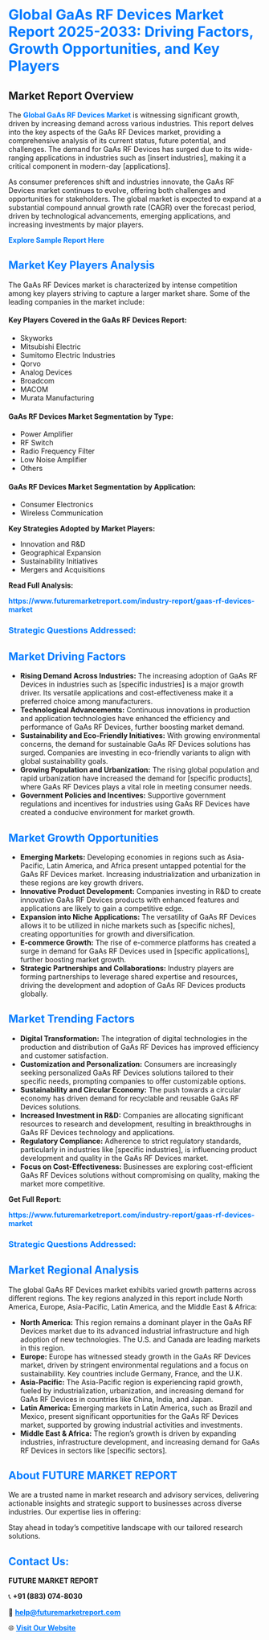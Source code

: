 <h1 style="color: #007BFF;">Global GaAs RF Devices Market Report 2025-2033: Driving Factors, Growth Opportunities, and Key Players</h1>

<section id="overview">
<h2>Market Report Overview</h2>
<p>The <a href="https://www.futuremarketreport.com/industry-report/gaas-rf-devices-market" style="color: #007BFF; text-decoration: none;"><strong>Global GaAs RF Devices Market</strong></a> is witnessing significant growth, driven by increasing demand across various industries. This report delves into the key aspects of the GaAs RF Devices market, providing a comprehensive analysis of its current status, future potential, and challenges. The demand for GaAs RF Devices has surged due to its wide-ranging applications in industries such as [insert industries], making it a critical component in modern-day [applications].</p>
<p>As consumer preferences shift and industries innovate, the GaAs RF Devices market continues to evolve, offering both challenges and opportunities for stakeholders. The global market is expected to expand at a substantial compound annual growth rate (CAGR) over the forecast period, driven by technological advancements, emerging applications, and increasing investments by major players.</p>
</section>

<section id="overview">
<p><a href="https://www.futuremarketreport.com/request-sample/reportId=75908" style="color: #007BFF; text-decoration: none;"><strong>Explore Sample Report Here</strong></a></p>
</section>

<section id="key-players">
<h2 style="color: #007BFF;">Market Key Players Analysis</h2>
<p>The GaAs RF Devices market is characterized by intense competition among key players striving to capture a larger market share. Some of the leading companies in the market include:</p>
<h4>Key Players Covered in the GaAs RF Devices Report:</h4>
<ul><li>Skyworks</li><li>Mitsubishi Electric</li><li>Sumitomo Electric Industries</li><li>Qorvo</li><li>Analog Devices</li><li>Broadcom</li><li>MACOM</li><li>Murata Manufacturing</li></ul>
<h4>GaAs RF Devices Market Segmentation by Type:</h4>
<ul><li>Power Amplifier</li><li>RF Switch</li><li>Radio Frequency Filter</li><li>Low Noise Amplifier</li><li>Others</li></ul>

<h4>GaAs RF Devices Market Segmentation by Application:</h4>
<ul><li>Consumer Electronics</li><li>Wireless Communication</li></ul>
<p><strong>Key Strategies Adopted by Market Players:</strong></p>
<ul>
<li>Innovation and R&D</li>
<li>Geographical Expansion</li>
<li>Sustainability Initiatives</li>
<li>Mergers and Acquisitions</li>
</ul>
</section>

<section>
<p><strong>Read Full Analysis: </strong></p><a href="https://www.futuremarketreport.com/industry-report/gaas-rf-devices-market" style="color: #007BFF; text-decoration: none;"><strong>https://www.futuremarketreport.com/industry-report/gaas-rf-devices-market</strong></a>
<h3 style="color: #007BFF;">Strategic Questions Addressed:</h3>
</section>

<section id="driving-factors">
<h2 style="color: #007BFF;">Market Driving Factors</h2>
<ul>
<li><strong>Rising Demand Across Industries:</strong> The increasing adoption of GaAs RF Devices in industries such as [specific industries] is a major growth driver. Its versatile applications and cost-effectiveness make it a preferred choice among manufacturers.</li>
<li><strong>Technological Advancements:</strong> Continuous innovations in production and application technologies have enhanced the efficiency and performance of GaAs RF Devices, further boosting market demand.</li>
<li><strong>Sustainability and Eco-Friendly Initiatives:</strong> With growing environmental concerns, the demand for sustainable GaAs RF Devices solutions has surged. Companies are investing in eco-friendly variants to align with global sustainability goals.</li>
<li><strong>Growing Population and Urbanization:</strong> The rising global population and rapid urbanization have increased the demand for [specific products], where GaAs RF Devices plays a vital role in meeting consumer needs.</li>
<li><strong>Government Policies and Incentives:</strong> Supportive government regulations and incentives for industries using GaAs RF Devices have created a conducive environment for market growth.</li>
</ul>
</section>

<section id="growth-opportunities">
<h2 style="color: #007BFF;">Market Growth Opportunities</h2>
<ul>
<li><strong>Emerging Markets:</strong> Developing economies in regions such as Asia-Pacific, Latin America, and Africa present untapped potential for the GaAs RF Devices market. Increasing industrialization and urbanization in these regions are key growth drivers.</li>
<li><strong>Innovative Product Development:</strong> Companies investing in R&D to create innovative GaAs RF Devices products with enhanced features and applications are likely to gain a competitive edge.</li>
<li><strong>Expansion into Niche Applications:</strong> The versatility of GaAs RF Devices allows it to be utilized in niche markets such as [specific niches], creating opportunities for growth and diversification.</li>
<li><strong>E-commerce Growth:</strong> The rise of e-commerce platforms has created a surge in demand for GaAs RF Devices used in [specific applications], further boosting market growth.</li>
<li><strong>Strategic Partnerships and Collaborations:</strong> Industry players are forming partnerships to leverage shared expertise and resources, driving the development and adoption of GaAs RF Devices products globally.</li>
</ul>
</section>

<section id="trending-factors">
<h2 style="color: #007BFF;">Market Trending Factors</h2>
<ul>
<li><strong>Digital Transformation:</strong> The integration of digital technologies in the production and distribution of GaAs RF Devices has improved efficiency and customer satisfaction.</li>
<li><strong>Customization and Personalization:</strong> Consumers are increasingly seeking personalized GaAs RF Devices solutions tailored to their specific needs, prompting companies to offer customizable options.</li>
<li><strong>Sustainability and Circular Economy:</strong> The push towards a circular economy has driven demand for recyclable and reusable GaAs RF Devices solutions.</li>
<li><strong>Increased Investment in R&D:</strong> Companies are allocating significant resources to research and development, resulting in breakthroughs in GaAs RF Devices technology and applications.</li>
<li><strong>Regulatory Compliance:</strong> Adherence to strict regulatory standards, particularly in industries like [specific industries], is influencing product development and quality in the GaAs RF Devices market.</li>
<li><strong>Focus on Cost-Effectiveness:</strong> Businesses are exploring cost-efficient GaAs RF Devices solutions without compromising on quality, making the market more competitive.</li>
</ul>
</section>

<section>
<p><strong>Get Full Report: </strong></p><a href="https://www.futuremarketreport.com/industry-report/gaas-rf-devices-market" style="color: #007BFF; text-decoration: none;"><strong>https://www.futuremarketreport.com/industry-report/gaas-rf-devices-market</strong></a>
<h3 style="color: #007BFF;">Strategic Questions Addressed:</h3>
</section>


<section id="regional-analysis">
<h2 style="color: #007BFF;">Market Regional Analysis</h2>
<p>The global GaAs RF Devices market exhibits varied growth patterns across different regions. The key regions analyzed in this report include North America, Europe, Asia-Pacific, Latin America, and the Middle East & Africa:</p>
<ul>
<li><strong>North America:</strong> This region remains a dominant player in the GaAs RF Devices market due to its advanced industrial infrastructure and high adoption of new technologies. The U.S. and Canada are leading markets in this region.</li>
<li><strong>Europe:</strong> Europe has witnessed steady growth in the GaAs RF Devices market, driven by stringent environmental regulations and a focus on sustainability. Key countries include Germany, France, and the U.K.</li>
<li><strong>Asia-Pacific:</strong> The Asia-Pacific region is experiencing rapid growth, fueled by industrialization, urbanization, and increasing demand for GaAs RF Devices in countries like China, India, and Japan.</li>
<li><strong>Latin America:</strong> Emerging markets in Latin America, such as Brazil and Mexico, present significant opportunities for the GaAs RF Devices market, supported by growing industrial activities and investments.</li>
<li><strong>Middle East & Africa:</strong> The region’s growth is driven by expanding industries, infrastructure development, and increasing demand for GaAs RF Devices in sectors like [specific sectors].</li>
</ul>
</section>

<footer>
<h2 style="color: #007BFF;">About FUTURE MARKET REPORT</h2>
<p>We are a trusted name in market research and advisory services, delivering actionable insights and strategic support to businesses across diverse industries. Our expertise lies in offering:</p>

<p>Stay ahead in today’s competitive landscape with our tailored research solutions.</p>

<h2 style="color: #007BFF;">Contact Us:</h2>
<p><strong>FUTURE MARKET REPORT</strong></p>
<p>📞 <strong>+91 (883) 074-8030</strong></p>
<p>📧 <strong><a href="mailto:help@futuremarketreport.com" style="color: #007BFF;">help@futuremarketreport.com</a></strong></p>
<p>🌐 <strong><a href="https://www.futuremarketreport.com/" style="color: #007BFF;">Visit Our Website</a></strong></p>
</footer>